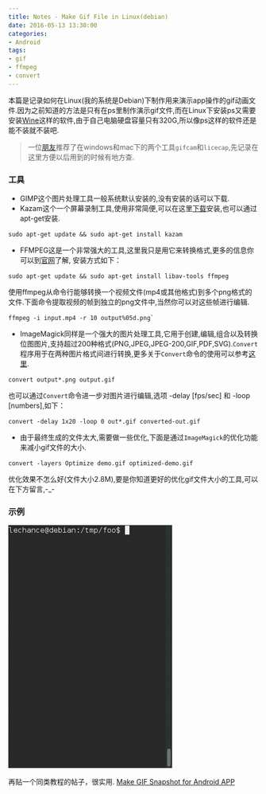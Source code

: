 ```yaml
---
title: Notes - Make Gif File in Linux(debian)
date: 2016-05-13 13:30:00
categories:
- Android
tags:
- gif
- ffmpeg
- convert
---
```


本篇是记录如何在Linux(我的系统是Debian)下制作用来演示app操作的gif动画文件.因为之前知道的方法是只有在ps里制作演示gif文件,而在Linux下安装ps又需要安装[Wine](https://www.winehq.org)这样的软件,由于自己电脑硬盘容量只有320G,所以像ps这样的软件还是能不装就不装吧.

> 一位[朋友](http://my.csdn.net/harvic880925)推荐了在windows和mac下的两个工具`gifcam`和`licecap`,先记录在这里方便以后用到的时候有地方查.


### 工具
- GIMP这个图片处理工具一般系统默认安装的,没有安装的话可以下载.
- Kazam这个一个屏幕录制工具,使用非常简便,可以在这里[下载](https://launchpad.net/kazam)安装,也可以通过apt-get安装.

```shell 
sudo apt-get update && sudo apt-get install kazam
```
- FFMPEG这是一个非常强大的工具,这里我只是用它来转换格式,更多的信息你可以到[官网](https://ffmpeg.org)了解, 安装方式如下：

```shell
sudo apt-get update && sudo apt-get install libav-tools ffmpeg
```
使用ffmpeg从命令行能够转换一个视频文件(mp4或其他格式)到多个png格式的文件.下面命令提取视频的帧到独立的png文件中,当然你可以对这些帧进行编辑.

```shell
ffmpeg -i input.mp4 -r 10 output%05d.png` 
```

- ImageMagick同样是一个强大的图片处理工具,它用于创建,编辑,组合以及转换位图图片,支持超过200种格式(PNG,JPEG,JPEG-200,GIF,PDF,SVG).`Convert`程序用于在两种图片格式间进行转换,更多关于`Convert`命令的使用可以参考[这里](http://www.imagemagick.org/script/convert.php).

```shell
convert output*.png output.gif
```

也可以通过`Convert`命令进一步对图片进行编辑,选项 -delay [fps/sec] 和 -loop [numbers],如下：

```shell
convert -delay 1x20 -loop 0 out*.gif converted-out.gif
```
- 由于最终生成的文件太大,需要做一些优化,下面是通过`ImageMagick`的优化功能来减小gif文件的大小.

```shell
convert -layers Optimize demo.gif optimized-demo.gif
```

优化效果不怎么好(文件大小2.8M),要是你知道更好的优化gif文件大小的工具,可以在下方留言,-_-

### 示例

![demo](/images/small.gif)

再贴一个同类教程的帖子，很实用. 
[Make GIF Snapshot for Android APP ](http://www.liaohuqiu.net/posts/make-gif-for-android-app/)
